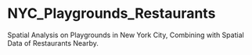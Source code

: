 # NYC_Playgrounds_Restaurants
Spatial Analysis on Playgrounds in New York City, Combining with Spatial Data of Restaurants Nearby.
